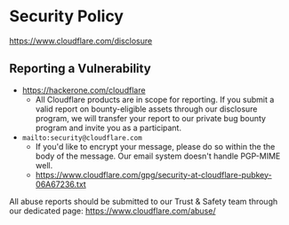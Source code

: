 # Security Policy

https://www.cloudflare.com/disclosure

## Reporting a Vulnerability

* https://hackerone.com/cloudflare
  * All Cloudflare products are in scope for reporting. If you submit a valid report on bounty-eligible assets through our disclosure program, we will transfer your report to our private bug bounty program and invite you as a participant.
* `mailto:security@cloudflare.com`
  * If you'd like to encrypt your message, please do so within the the body of the message. Our email system doesn't handle PGP-MIME well.
  * https://www.cloudflare.com/gpg/security-at-cloudflare-pubkey-06A67236.txt

All abuse reports should be submitted to our Trust & Safety team through our dedicated page: https://www.cloudflare.com/abuse/

 
